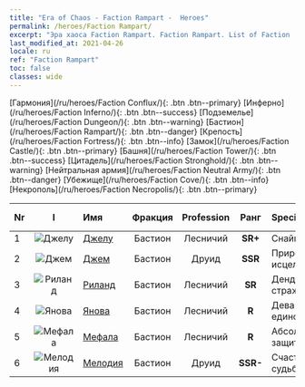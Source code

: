 ```yaml
---
title: "Era of Chaos - Faction Rampart -  Heroes"
permalink: /heroes/Faction Rampart/
excerpt: "Эра хаоса Faction Rampart. Faction Rampart. List of Faction  in Era of Chaos"
last_modified_at: 2021-04-26
locale: ru
ref: "Faction Rampart"
toc: false
classes: wide
---
```

 [Гармония](/ru/heroes/Faction Conflux/){: .btn .btn--primary} [Инферно](/ru/heroes/Faction Inferno/){: .btn .btn--success} [Подземелье](/ru/heroes/Faction Dungeon/){: .btn .btn--warning} [Бастион](/ru/heroes/Faction Rampart/){: .btn .btn--danger} [Крепость](/ru/heroes/Faction Fortress/){: .btn .btn--info} [Замок](/ru/heroes/Faction Castle/){: .btn .btn--primary} [Башня](/ru/heroes/Faction Tower/){: .btn .btn--success} [Цитадель](/ru/heroes/Faction Stronghold/){: .btn .btn--warning} [Нейтральная армия](/ru/heroes/Faction Neutral Army/){: .btn .btn--danger} [Убежище](/ru/heroes/Faction Cove/){: .btn .btn--info} [Некрополь](/ru/heroes/Faction Necropolis/){: .btn .btn--primary} 

  | Nr |  I |    Имя    |  Фракция  |  Profession   |  Ранг  |    Specialty     | User Rate  | 
  |:---|:--:|:-----------|:-------:|:-------------:|:------:|:-----------------|:----:|
  | 1 | ![Джелу](/images/h/h_Gelu.jpg) | [Джелу](/ru/heroes/Gelu/) | Бастион | Лесничий | **SR+** |  Снайпер | SR+ |
  | 2 | ![Джем](/images/h/h_Gem.jpg) | [Джем](/ru/heroes/Gem/) | Бастион | Друид | **SSR** |  Природное исцеление | SSR |
  | 3 | ![Риланд](/images/h/h_Ryland.jpg) | [Риланд](/ru/heroes/Ryland/) | Бастион | Лесничий | **SR** |  Дендроид-страж | R |
  | 4 | ![Янова](/images/h/h_Ylthin.jpg) | [Янова](/ru/heroes/Jenova/) | Бастион | Лесничий | **R** |  Дева единорога | R |
  | 5 | ![Мефала](/images/h/h_Mephala.jpg) | [Мефала](/ru/heroes/Mephala/) | Бастион | Лесничий | **R** |  Абсолютная защита | R |
  | 6 | ![Мелодия](/images/h/h_Melodia.jpg) | [Мелодия](/ru/heroes/Melodia/) | Бастион | Друид | **SSR-** |  Счастливая судьба | R |

